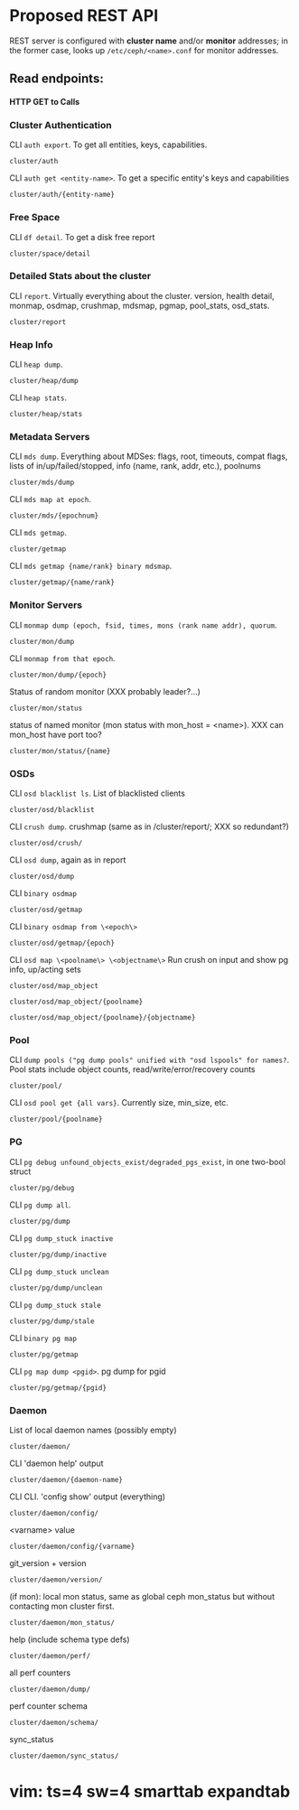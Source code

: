 Proposed REST API
=================

REST server is configured with **cluster name** and/or **monitor**
addresses; in the former case, looks up ```/etc/ceph/<name>.conf```
for monitor addresses.

Read endpoints:
---------------
#### HTTP GET to Calls

### Cluster Authentication
CLI ```auth export```. To get all entities, keys, capabilities.

	cluster/auth

CLI ```auth get <entity-name>```. To get a specific entity's keys and capabilities

    cluster/auth/{entity-name}

### Free Space
CLI ```df detail```. To get a disk free report

    cluster/space/detail

### Detailed Stats about the cluster
CLI ```report```. Virtually everything about the cluster. version, health detail, monmap, osdmap, crushmap, mdsmap, pgmap, pool_stats, osd_stats.

    cluster/report

### Heap Info
CLI ```heap dump```.

    cluster/heap/dump

CLI ```heap stats```.

    cluster/heap/stats

### Metadata Servers
CLI ```mds dump```. Everything about MDSes: flags, root, timeouts, compat flags, lists of in/up/failed/stopped, info (name, rank, addr, etc.), poolnums

    cluster/mds/dump

CLI ```mds map at epoch```.

    cluster/mds/{epochnum}

CLI ```mds getmap```.

    cluster/getmap

CLI ```mds getmap {name/rank} binary mdsmap```.

	cluster/getmap/{name/rank}

### Monitor Servers
CLI ```monmap dump (epoch, fsid, times, mons (rank name addr), quorum```.

    cluster/mon/dump

CLI ```monmap from that epoch```.

	cluster/mon/dump/{epoch}

Status of random monitor (XXX probably leader?...)

	cluster/mon/status

status of named monitor (mon status with mon_host = \<name\>). XXX can mon_host have port too?

	cluster/mon/status/{name}

### OSDs
CLI ```osd blacklist ls```. List of blacklisted clients

	cluster/osd/blacklist

CLI ```crush dump```. crushmap (same as in /cluster/report/; XXX so redundant?)

	cluster/osd/crush/

CLI ```osd dump```, again as in report

    cluster/osd/dump

CLI ```binary osdmap```

	cluster/osd/getmap

CLI ```binary osdmap from \<epoch\>```

	cluster/osd/getmap/{epoch}

CLI ```osd map \<poolname\> \<objectname\>```
 Run crush on input and show pg info, up/acting sets

    cluster/osd/map_object

    cluster/osd/map_object/{poolname}

    cluster/osd/map_object/{poolname}/{objectname}

### Pool
CLI ```dump pools ("pg dump pools" unified with "osd lspools" for names?```.
Pool stats include object counts, read/write/error/recovery counts

    cluster/pool/


CLI ```osd pool get {all vars}```. Currently size, min_size, etc.

    cluster/pool/{poolname}

### PG
CLI ```pg debug unfound_objects_exist/degraded_pgs_exist```, in one two-bool struct

	cluster/pg/debug

CLI ```pg dump all```.

	cluster/pg/dump

CLI ```pg dump_stuck inactive```

	cluster/pg/dump/inactive

CLI ```pg dump_stuck unclean```

	cluster/pg/dump/unclean

CLI ```pg dump_stuck stale```

	cluster/pg/dump/stale


CLI ```binary pg map```

	cluster/pg/getmap

CLI ```pg map dump <pgid>```. pg dump for pgid

    cluster/pg/getmap/{pgid}

### Daemon
List of local daemon names (possibly empty)

    cluster/daemon/

CLI 'daemon help' output

	cluster/daemon/{daemon-name}

CLI
CLI. 'config show' output (everything)

	cluster/daemon/config/

\<varname\> value

	cluster/daemon/config/{varname}

git_version + version

    cluster/daemon/version/

(if mon): local mon status, same as global ceph mon_status but without contacting mon cluster first.

	cluster/daemon/mon_status/

help (include schema type defs)

	cluster/daemon/perf/

all perf counters

	cluster/daemon/dump/

perf counter schema

	cluster/daemon/schema/

sync_status

	cluster/daemon/sync_status/

# vim: ts=4 sw=4 smarttab expandtab
